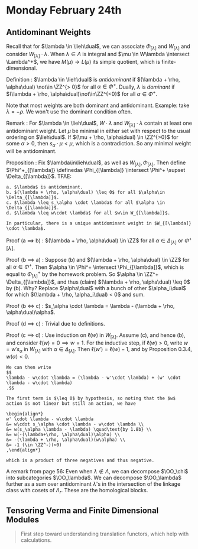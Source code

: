 # Monday February 24th

## Antidominant Weights

Recall that for $\lambda \in \lieh\dual$, we can associate $\Phi_{[\lambda]}$ and $W_{[\lambda]}$ and consider $W_{[\lambda]} \cdot \lambda$.
When $\lambda \in \Lambda$ is integral and $\mu \in W\lambda \intersect \Lambda^+$, we have $M(\mu) \to L(\mu)$ its simple quotient, which is finite-dimensional.

Definition
:   $\lambda \in \lieh\dual$ is *antidominant* if $(\lambda + \rho, \alpha\dual) \not\in \ZZ^{> 0}$ for all $\alpha \in \Phi^+$.
    Dually, $\lambda$ is *dominant* if $(\lambda + \rho, \alpha\dual)\not\in\ZZ^{<0}$ for all $\alpha\in\Phi^+$.

Note that most weights are both dominant and antidominant.
Example: take $\lambda = -\rho$.
We won't use the dominant condition often.

Remark
:   For $\lambda \in \lieh\dual$, $W\cdot \lambda$ and $W_{[\lambda]}\cdot \lambda$ contain at least one antidominant weight.
    Let $\mu$ be minimal in either set with respect to the usual ordering on $\lieh\dual$.
    If $(\mu + \rho, \alpha\dual) \in \ZZ^{>0}$ for some $\alpha > 0$, then $s_\alpha \cdot \mu < \mu$, which is a contradiction.
    So any minimal weight will be antidominant.

Proposition
:   Fix $\lambda\in\lieh\dual$, as well as $W_{[\lambda]}, \Phi_{[\lambda]}$,
    Then define $\Phi^+_{[\lambda]} \definedas \Phi_{[\lambda]} \intersect \Phi^+ \supset \Delta_{[\lambda]}$.
    TFAE:

    a. $\lambda$ is antidominant.
    b. $(\lambda + \rho, \alpha\dual) \leq 0$ for all $\alpha\in \Delta_{[\lambda]}$.
    c. $\lambda \leq s_\alpha \cdot \lambda$ for all $\alpha \in \Delta_{[\lambda]}$.
    d. $\lambda \leq w\cdot \lambda$ for all $w\in W_{[\lambda]}$.

    In particular, there is a unique antidominant weight in $W_{[\lambda]} \cdot \lambda$.

Proof (a $\implies$ b)
:   $(\lambda + \rho, \alpha\dual) \in \ZZ$ for all $\alpha \in \Delta_{[\lambda]}$ or $\Phi^+{[\lambda]}$.

Proof (b $\implies$ a)
:   Suppose (b) and $(\lambda + \rho, \alpha\dual) \in \ZZ$ for all $\alpha\in\Phi^+$.
    Then $\alpha \in \Phi^+ \intersect \Phi_{[\lambda]}$, which is equal to $\Phi^+_{[\lambda]}$ by the homework problem.
    So $\alpha \in \ZZ^+ \Delta_{[\lambda]}$, and thus (claim) $(\lambda + \rho, \alpha\dual) \leq 0$ by (b).
    Why? Replace $\alpha\dual$ with a bunch of other $\alpha_i\dual$ for which $(\lambda + \rho, \alpha_i\dual) < 0$ and sum.

Proof (b $\iff$ c)
:   $s_\alpha \cdot \lambda = \lambda - (\lambda + \rho, \alpha\dual)\alpha$.

Proof (d $\implies$ c)
:   Trivial due to definitions.

Proof (c $\implies$ d)
:   Use induction on $\ell(w)$ in $W_{[\lambda]}$.
    Assume (c), and hence (b), and consider $\ell(w) = 0 \implies w = 1$.
    For the inductive step, if $\ell(w) > 0$, write $w = w' s_\alpha$ in $W_{[\lambda]}$ with $\alpha \in \Delta_{[\lambda]}$.
    Then $\ell(w') = \ell(w) - 1$, and by Proposition 0.3.4, $w(\alpha) < 0$.
    
    We can then write 
    $$
    \lambda - w\cdot \lambda = (\lambda - w'\cdot \lambda) + (w' \cdot \lambda - w\cdot \lambda)
    .$$
  
    The first term is $\leq 0$ by hypothesis, so noting that the $w$ action is not linear but still an action, we have
    
    \begin{align*}
    w' \cdot \lambda - w\cdot \lambda 
    &= w\cdot s_\alpha \cdot \lambda - w\cdot \lambda \\
    &= w(s_\alpha \lambda - \lambda) \quad\text{by 1.8b} \\
    &= w(-(\lambda+\rho, \alpha\dual)\alpha) \\
    &= -(\lambda + \rho, \alpha\dual)(w\alpha) \\
    &= -1 (\in \ZZ^-)(<0)
    ,\end{align*}

    which is a product of three negatives and thus negative.

A remark from page 56:
Even when $\lambda \not \in \Lambda$, we can decompose $\OO_\chi$ into subcategories $\OO_\lambda$.
We can decompose $\OO_\lambda$ further as a sum over antidominant $\lambda$'s in the intersection of the linkage class with cosets of $\Lambda_r$.
These are the homological blocks.

## Tensoring Verma and Finite Dimensional Modules

> First step toward understanding translation functors, which help with calculations.
